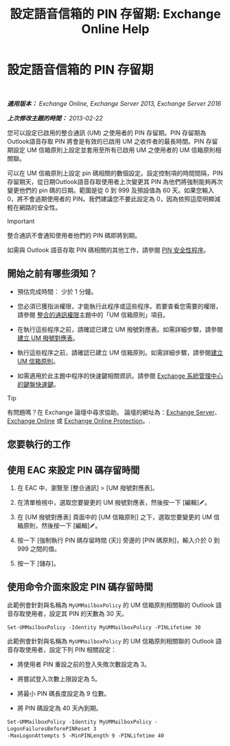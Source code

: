 ﻿---
title: '設定語音信箱的 PIN 存留期: Exchange Online Help'
TOCTitle: 設定語音信箱的 PIN 存留期
ms:assetid: d17f0bf6-0ad6-40a4-bdd5-f7098f39250d
ms:mtpsurl: https://technet.microsoft.com/zh-tw/library/Bb124712(v=EXCHG.150)
ms:contentKeyID: 50554067
ms.date: 05/23/2018
mtps_version: v=EXCHG.150
ms.translationtype: MT
---

# 設定語音信箱的 PIN 存留期

 

_**適用版本：** Exchange Online, Exchange Server 2013, Exchange Server 2016_

_**上次修改主題的時間：** 2013-02-22_

您可以設定已啟用的整合通訊 (UM) 之使用者的 PIN 存留期。PIN 存留期為Outlook語音存取 PIN 將會是有效的已啟用 UM 之收件者的最長時間。PIN 存留期設定 UM 信箱原則上設定並套用至所有已啟用 UM 之使用者的 UM 信箱原則相關聯。

可以在 UM 信箱原則上設定 pin 碼相關的數個設定。設定控制項的時間間隔，PIN 存留期天，從日期Outlook語音存取使用者上次變更其 PIN 為他們將強制能夠再次變更他們的 pin 碼的日期。範圍是從 0 到 999 及預設值為 60 天。如果您輸入 0，將不會過期使用者的 PIN。我們建議您不要此設定為 0，因為依照這麼明顯減輕在網路的安全性。


> [!IMPORTANT]  
> 整合通訊不會通知使用者他們的 PIN 碼即將到期。




如需與 Outlook 語音存取 PIN 碼相關的其他工作，請參閱 [PIN 安全性程序](pin-security-procedures-exchange-2013-help.md)。

## 開始之前有哪些須知？

  - 預估完成時間： 少於 1 分鐘。

  - 您必須已獲指派權限，才能執行此程序或這些程序。若要查看您需要的權限，請參閱 [整合的通訊權限](unified-messaging-permissions-exchange-2013-help.md)主題中的「UM 信箱原則」項目。

  - 在執行這些程序之前，請確認已建立 UM 撥號對應表。如需詳細步驟，請參閱[建立 UM 撥號對應表](create-a-um-dial-plan-exchange-2013-help.md)。

  - 執行這些程序之前，請確認已建立 UM 信箱原則。如需詳細步驟，請參閱[建立 UM 信箱原則](create-a-um-mailbox-policy-exchange-2013-help.md)。

  - 如需適用於此主題中程序的快速鍵相關資訊，請參閱 [Exchange 系統管理中心的鍵盤快速鍵](keyboard-shortcuts-in-the-exchange-admin-center-exchange-online-protection-help.md)。


> [!TIP]  
> 有問題嗎？在 Exchange 論壇中尋求協助。 論壇的網址為：<a href="https://go.microsoft.com/fwlink/p/?linkid=60612">Exchange Server</a>、 <a href="https://go.microsoft.com/fwlink/p/?linkid=267542">Exchange Online</a> 或 <a href="https://go.microsoft.com/fwlink/p/?linkid=285351">Exchange Online Protection</a>。.




## 您要執行的工作

## 使用 EAC 來設定 PIN 碼存留時間

1.  在 EAC 中，瀏覽至 \[整合通訊\] \> \[UM 撥號對應表\]。

2.  在清單檢視中，選取您要變更的 UM 撥號對應表，然後按一下 \[編輯\]![編輯圖示](images/JJ218640.6f53ccb2-1f13-4c02-bea0-30690e6ea71d(EXCHG.150).gif "編輯圖示")。

3.  在 \[UM 撥號對應表\] 頁面中的 \[UM 信箱原則\] 之下，選取您要變更的 UM 信箱原則，然後按一下 \[編輯\]![編輯圖示](images/JJ218640.6f53ccb2-1f13-4c02-bea0-30690e6ea71d(EXCHG.150).gif "編輯圖示")。

4.  按一下 \[強制執行 PIN 碼存留時間 (天)\] 旁邊的 \[PIN 碼原則\]，輸入介於 0 到 999 之間的值。

5.  按一下 \[儲存\]。

## 使用命令介面來設定 PIN 碼存留時間

此範例會針對與名稱為 `MyUMMailboxPolicy` 的 UM 信箱原則相關聯的 Outlook 語音存取使用者，設定其 PIN 的天數為 30 天。

    Set-UMMailboxPolicy -Identity MyUMMailboxPolicy -PINLifetime 30

此範例會針對與名稱為 `MyUMMailboxPolicy` 的 UM 信箱原則相關聯的 Outlook 語音存取使用者，設定下列 PIN 相關設定：

  - 將使用者 PIN 重設之前的登入失敗次數設定為 3。

  - 將嘗試登入次數上限設定為 5。

  - 將最小 PIN 碼長度設定為 9 位數。

  - 將 PIN 碼設定為 40 天內到期。

<!-- end list -->

    Set-UMMailboxPolicy -Identity MyUMMailboxPolicy -LogonFailuresBeforePINReset 3
    -MaxLogonAttempts 5 -MinPINLength 9 -PINLifetime 40

